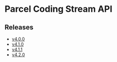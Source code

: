 # Parcel Coding Stream API

## Releases

- [v4.0.0](https://TechSysApi.github.io/parcel-coding-stream-api-dist/v4.0.0/ui/?url=../complete-api.yaml)
- [v4.1.0](https://TechSysApi.github.io/parcel-coding-stream-api-dist/v4.1.0/ui/?url=../complete-api.yaml)
- [v4.1.1](https://TechSysApi.github.io/parcel-coding-stream-api-dist/v4.1.1/ui/?url=../complete-api.yaml)
- [v4.2.0](https://TechSysApi.github.io/parcel-coding-stream-api-dist/v4.2.0/ui/?url=../complete-api.yaml)
